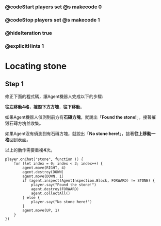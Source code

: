 ### @codeStart players set @s makecode 0
### @codeStop players set @s makecode 1

### @hideIteration true 
### @explicitHints 1


# Locating stone 

## Step 1
修正下面的程式碼，讓Agent機器人完成以下的步驟: 

**往左移動4格**，**摧毀下方方塊**，**往下移動**。

 如果Agent機器人偵測到前方有**石磚方塊**，就說出「**Found the stone!**」，接著摧毀石磚方塊並收集。

 如果Agent沒有偵測到有石磚方塊，就說出「**No stone here!**」，接著**往上移動一格**回到表面。

 以上的動作需要重複**4**次。

```template
player.onChat("stone", function () {
    for (let index = 0; index < 3; index++) {
        agent.move(RIGHT, 4)
        agent.destroy(DOWN)
        agent.move(DOWN, 1)
        if (agent.inspect(AgentInspection.Block, FORWARD) != STONE) {
            player.say("Found the stone!")
            agent.destroy(FORWARD)
            agent.collectAll()
        } else {
            player.say("No stone here!")
        }
        agent.move(UP, 1)
    }
})
```

